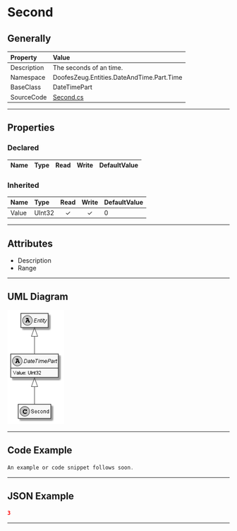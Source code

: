 ﻿# Second

## Generally

|Property|Value|
|:-|:-|
|Description|The seconds of an time.|
|Namespace|DoofesZeug.Entities.DateAndTime.Part.Time|
|BaseClass|DateTimePart|
|SourceCode|[Second.cs](../../../../DoofesZeug.Library/Src/Entities/DateAndTime/Part/Time/Second.cs)|

---

## Properties

### Declared

|Name|Type|Read|Write|DefaultValue|
|:---|:---|:--:|:---:|:-----------|

### Inherited

|Name|Type|Read|Write|DefaultValue|
|:---|:---|:--:|:---:|:-----------|
|Value|UInt32|&#x2713;|&#x2713;|0|

---

## Attributes

- Description
- Range

---

## UML Diagram

![Second.png](./Second.png "Second")

---

## Code Example

```cs
An example or code snippet follows soon.
```

---

## JSON Example

```json
3
```

---

